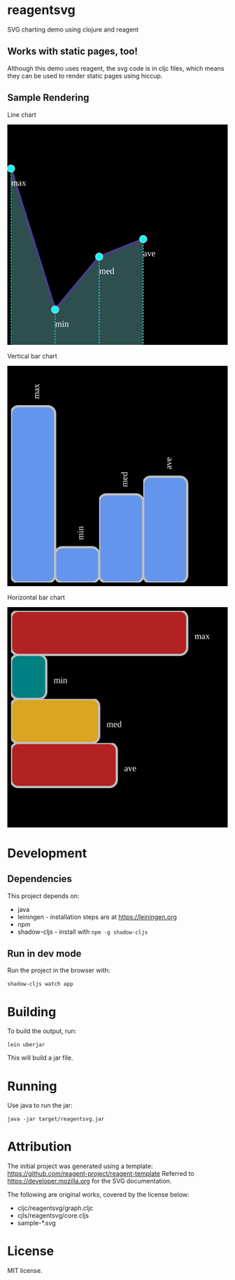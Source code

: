 # reagentsvg

SVG charting demo using clojure and reagent

## Works with static pages, too!

Although this demo uses reagent, the svg code is in cljc files, which means they can be used to render static pages using hiccup.

## Sample Rendering

Line chart

![Line chart](sample-linechart.svg?raw=true)

Vertical bar chart

![Vertical bar chart](sample-barchart-v.svg?raw=true)

Horizontal bar chart

![Horizontal bar chart](sample-barchart-h.svg?raw=true)

# Development

## Dependencies

This project depends on:

* java
* leiningen - installation steps are at <https://leiningen.org>
* npm 
* shadow-cljs - install with `npm -g shadow-cljs`

## Run in dev mode

Run the project in the browser with:

    shadow-cljs watch app

# Building

To build the output, run:

    lein uberjar

This will build a jar file.

# Running

Use java to run the jar:

    java -jar target/reagentsvg.jar
    
    
# Attribution

The initial project was generated using a template: <https://github.com/reagent-project/reagent-template>
Referred to <https://developer.mozilla.org> for the SVG documentation.

The following are original works, covered by the license below:
* cljc/reagentsvg/graph.cljc
* cjls/reagentsvg/core.cljs
* sample-*.svg

# License

MIT license.
